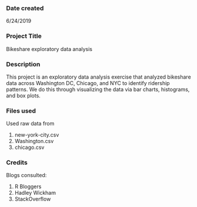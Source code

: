### Date created
6/24/2019

### Project Title
Bikeshare exploratory data analysis

### Description
This project is an exploratory data analysis exercise that analyzed bikeshare data across Washington DC, Chicago, and NYC to identify ridership patterns.  We do this through visualizing the data via bar charts, histograms, and box plots.

### Files used
Used raw data from
1) new-york-city.csv
2) Washington.csv
3) chicago.csv

### Credits
Blogs consulted:
1) R Bloggers
2) Hadley Wickham 
3) StackOverflow

